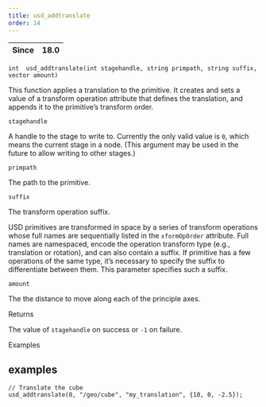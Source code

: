 ```yaml
---
title: usd_addtranslate
order: 14
---
```

| Since | 18.0 |
| --- | --- |

`int  usd_addtranslate(int stagehandle, string primpath, string suffix, vector amount)`

This function applies a translation to the primitive. It creates and sets a value of a transform operation attribute that defines the translation, and appends it to the primitive’s transform order.

`stagehandle`

A handle to the stage to write to. Currently the only valid value is `0`, which means the current stage in a node. (This argument may be used in the future to allow writing to other stages.)

`primpath`

The path to the primitive.

`suffix`

The transform operation suffix.

USD primitives are transformed in space by a series of transform operations whose full names are sequentially listed in the `xformOpOrder` attribute. Full names are namespaced, encode the operation transform type (e.g., translation or rotation), and can also contain a suffix. If primitive has a few operations of the same type, it’s necessary to specify the suffix to differentiate between them. This parameter specifies such a suffix.

`amount`

The the distance to move along each of the principle axes.

Returns

The value of `stagehandle` on success or `-1` on failure.

Examples

## examples

```vex
// Translate the cube
usd_addtranslate(0, "/geo/cube", "my_translation", {10, 0, -2.5});

```
